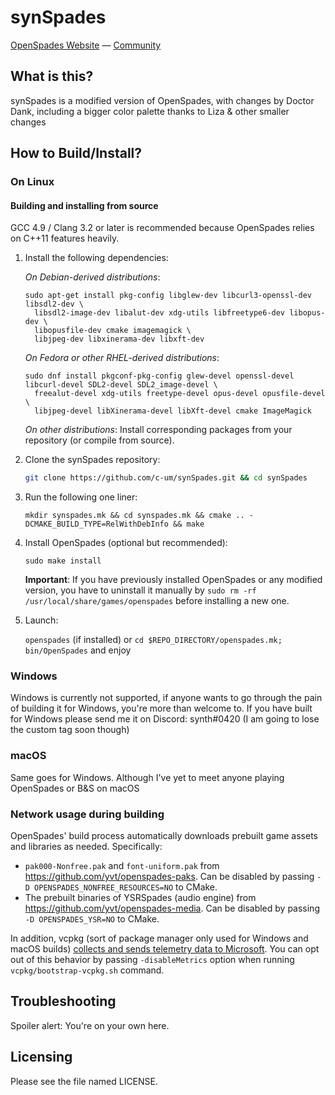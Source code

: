 # synSpades

[OpenSpades Website](https://openspades.yvt.jp) — [Community](https://buildandshoot.com)

## What is this?
synSpades is a modified version of OpenSpades, with changes by Doctor Dank, including a bigger color palette thanks to Liza & other smaller changes

## How to Build/Install?

### On Linux

#### Building and installing from source
GCC 4.9 / Clang 3.2 or later is recommended because OpenSpades relies on C++11 features heavily.

1. Install the following dependencies:

   *On Debian-derived distributions*:
   ```
   sudo apt-get install pkg-config libglew-dev libcurl3-openssl-dev libsdl2-dev \
     libsdl2-image-dev libalut-dev xdg-utils libfreetype6-dev libopus-dev \
     libopusfile-dev cmake imagemagick \
     libjpeg-dev libxinerama-dev libxft-dev
   ```
   
   *On Fedora or other RHEL-derived distributions*:
   ```
   sudo dnf install pkgconf-pkg-config glew-devel openssl-devel libcurl-devel SDL2-devel SDL2_image-devel \
     freealut-devel xdg-utils freetype-devel opus-devel opusfile-devel \
     libjpeg-devel libXinerama-devel libXft-devel cmake ImageMagick
   ```

   *On other distributions*:
   Install corresponding packages from your repository (or compile from source).

2. Clone the synSpades repository:

   ```bash
   git clone https://github.com/c-um/synSpades.git && cd synSpades
   ```

3. Run the following one liner:

   ```
   mkdir synspades.mk && cd synspades.mk && cmake .. -DCMAKE_BUILD_TYPE=RelWithDebInfo && make
   ```

4. Install OpenSpades (optional but recommended):

   `sudo make install`

   **Important**: If you have previously installed OpenSpades or any modified version, you have to uninstall it manually by `sudo rm -rf /usr/local/share/games/openspades` before installing a new one.

5. Launch:

   `openspades` (if installed) or `cd $REPO_DIRECTORY/openspades.mk; bin/OpenSpades` and enjoy


### Windows
Windows is currently not supported, if anyone wants to go through the pain of building it for Windows, you're more than welcome to.
If you have built for Windows please send me it on Discord: synth#0420 (I am going to lose the custom tag soon though)

### macOS
Same goes for Windows. Although I've yet to meet anyone playing OpenSpades or B&S on macOS


### Network usage during building

OpenSpades' build process automatically downloads prebuilt game assets and libraries as needed. Specifically:

- `pak000-Nonfree.pak` and `font-uniform.pak` from <https://github.com/yvt/openspades-paks>. Can be disabled by passing `-D OPENSPADES_NONFREE_RESOURCES=NO` to CMake.
- The prebuilt binaries of YSRSpades (audio engine) from <https://github.com/yvt/openspades-media>. Can be disabled by passing `-D OPENSPADES_YSR=NO` to CMake.

In addition, vcpkg (sort of package manager only used for Windows and macOS builds) [collects and sends telemetry data to Microsoft](https://vcpkg.readthedocs.io/en/latest/about/privacy/). You can opt out of this behavior by passing `-disableMetrics` option when running `vcpkg/bootstrap-vcpkg.sh` command.


## Troubleshooting
Spoiler alert: You're on your own here.


## Licensing
Please see the file named LICENSE.
